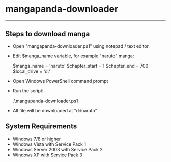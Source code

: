 mangapanda-downloader
=====================

- - - - 

Steps to download manga
-----------------------

* Open "mangapanda-downloader.ps1" using notepad / text editor.

* Edit $manga_name variable, for example "naruto" manga:


    $manga_name = 'naruto'
    $chapter_start = 1
    $chapter_end = 700
    $local_drive = 'd:'

* Open Windows PowerShell command prompt

* Run the script:


    .\mangapanda-downloader.ps1

* All file will be downloaded at "d:\naruto"


System Requirements
-------------------

- Windows 7/8 or higher
- Windows Vista with Service Pack 1
- Windows Server 2003 with Service Pack 2
- Windows XP with Service Pack 3


